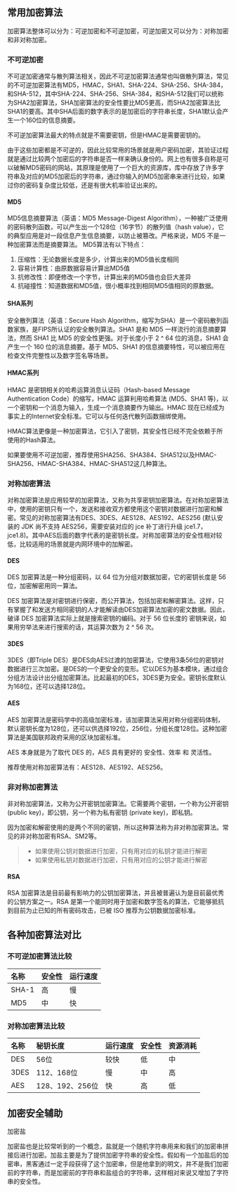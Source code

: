 ## 常用加密算法

加密算法整体可以分为：可逆加密和不可逆加密，可逆加密又可以分为：对称加密和非对称加密。

### 不可逆加密

不可逆加密通常与散列算法相关，因此不可逆加密算法通常也叫做散列算法，常见的不可逆加密算法有MD5，HMAC，SHA1、SHA-224、SHA-256、SHA-384，和SHA-512，其中SHA-224、SHA-256、SHA-384，和SHA-512我们可以统称为SHA2加密算法，SHA加密算法的安全性要比MD5更高，而SHA2加密算法比SHA1的要高。其中SHA后面的数字表示的是加密后的字符串长度，SHA1默认会产生一个160位的信息摘要。

不可逆加密算法最大的特点就是不需要密钥，但是HMAC是需要密钥的。

由于这些加密都是不可逆的，因此比较常用的场景就是用户密码加密，其验证过程就是通过比较两个加密后的字符串是否一样来确认身份的。网上也有很多自称是可以破解MD5密码的网站，其原理是使用了一个巨大的资源库，库中存放了许多字符串及对应的MD5加密后的字符串，通过你输入的MD5加密串来进行比较，如果过你的密码复杂度比较低，还是有很大机率验证出来的。

#### MD5

MD5信息摘要算法（英语：MD5 Message-Digest Algorithm），一种被广泛使用的密码散列函数，可以产生出一个128位（16字节）的散列值（hash value），它的典型应用是对一段信息产生信息摘要，以防止被篡改。严格来说，MD5 不是一种加密算法而是摘要算法。
MD5算法有以下特点：

1. 压缩性：无论数据长度是多少，计算出来的MD5值长度相同
2. 容易计算性：由原数据容易计算出MD5值
3. 抗修改性：即便修改一个字节，计算出来的MD5值也会巨大差异
4. 抗碰撞性：知道数据和MD5值，很小概率找到相同MD5值相同的原数据。

#### SHA系列

安全散列算法（英语：Secure Hash Algorithm，缩写为SHA）是一个密码散列函数家族，是FIPS所认证的安全散列算法。SHA1 是和 MD5 一样流行的消息摘要算法，然而 SHA1 比 MD5 的安全性更强。对于长度小于 2 ^ 64 位的消息，SHA1 会产生一个 160 位的消息摘要。基于 MD5、SHA1 的信息摘要特性，可以被应用在检查文件完整性以及数字签名等场景。

#### HMAC系列

HMAC 是密钥相关的哈希运算消息认证码（Hash-based Message Authentication Code）的缩写，HMAC 运算利用哈希算法 (MD5、SHA1 等)，以一个密钥和一个消息为输入，生成一个消息摘要作为输出。HMAC 现在已经成为事实上的Internet安全标准。它可以与任何迭代散列函数捆绑使用。

HMAC算法更像是一种加密算法，它引入了密钥，其安全性已经不完全依赖于所使用的Hash算法。

如果要使用不可逆加密，推荐使用SHA256、SHA384、SHA512以及HMAC-SHA256、HMAC-SHA384、HMAC-SHA512这几种算法。

### 对称加密算法

对称加密算法是应用较早的加密算法，又称为共享密钥加密算法。在对称加密算法 中，使用的密钥只有一个，发送和接收双方都使用这个密钥对数据进行加密和解密。常见的对称加密算法有DES、3DES、AES128、AES192、AES256 (默认安装的 JDK 尚不支持 AES256，需要安装对应的 jce 补丁进行升级 jce1.7，jce1.8)。其中AES后面的数字代表的是密钥长度。对称加密算法的安全性相对较低，比较适用的场景就是内网环境中的加解密。

#### DES

DES 加密算法是一种分组密码，以 64 位为分组对数据加密，它的密钥长度是 56 位，加密解密用同一算法。

DES 加密算法是对密钥进行保密，而公开算法，包括加密和解密算法。这样，只有掌握了和发送方相同密钥的人才能解读由DES加密算法加密的密文数据。因此，破译 DES 加密算法实际上就是搜索密钥的编码。对于 56 位长度的 密钥来说，如果用穷举法来进行搜索的话，其运算次数为 2 ^ 56 次。

#### 3DES

3DES（即Triple DES）是DES向AES过渡的加密算法，它使用3条56位的密钥对数据进行三次加密。是DES的一个更安全的变形。它以DES为基本模块，通过组合分组方法设计出分组加密算法。比起最初的DES，3DES更为安全。密钥长度默认为168位，还可以选择128位。

#### AES

AES 加密算法是密码学中的高级加密标准，该加密算法采用对称分组密码体制，默认密钥长度为128位，还可以供选择192位，256位，分组长度128位。这种加密算法是美国联邦政府采用的区块加密标准。

AES 本身就是为了取代 DES 的，AES 具有更好的 安全性、效率 和 灵活性。

推荐使用对称加密算法有：AES128、AES192、AES256。

### 非对称加密算法

非对称加密算法，又称为公开密钥加密算法。它需要两个密钥，一个称为公开密钥 (public key)，即公钥，另一个称为私有密钥 (private key)，即私钥。

因为加密和解密使用的是两个不同的密钥，所以这种算法称为非对称加密算法。常见的非对称加密有RSA、SM2等。

> - 如果使用公钥对数据进行加密，只有用对应的私钥才能进行解密
> - 如果使用私钥对数据进行加密，只有用对应的公钥才能进行解密

#### RSA

RSA 加密算法是目前最有影响力的公钥加密算法，并且被普遍认为是目前最优秀的公钥方案之一。RSA 是第一个能同时用于加密和数字签名的算法，它能够抵抗 到目前为止已知的所有密码攻击，已被 ISO 推荐为公钥数据加密标准。



## 各种加密算法对比

### 不可逆加密算法比较

| 名称  | 安全性 | 运行速度 |
| :---- | :----- | :------- |
| SHA-1 | 高     | 慢       |
| MD5   | 中     | 快       |

### 对称加密算法比较

| 名称 | 秘钥长度        | 运行速度 | 安全性 | 资源消耗 |
| :--- | :-------------- | :------- | :----- | :------- |
| DES  | 56位            | 较快     | 低     | 中       |
| 3DES | 112、168位      | 慢       | 中     | 高       |
| AES  | 128、192、256位 | 快       | 高     | 低       |

## 加密安全辅助

加密盐

加密盐也是比较常听到的一个概念，盐就是一个随机字符串用来和我们的加密串拼接后进行加密。加盐主要是为了提供加密字符串的安全性。假如有一个加盐后的加密串，黑客通过一定手段获得了这个加密串，但是他拿到的明文，并不是我们加密前的字符串，而是加密前的字符串和盐组合的字符串，这样相对来说又增加了字符串的安全性。



